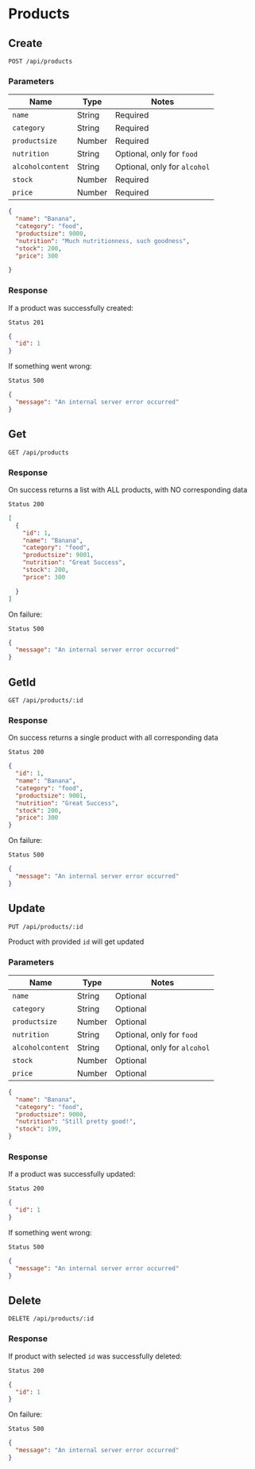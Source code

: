 # Products
## Create
`POST /api/products`

### Parameters
| Name             | Type   | Notes                        |
|------------------|--------|------------------------------|
| `name`           | String | Required                     |
| `category`       | String | Required                     |
| `productsize`    | Number | Required                     |
| `nutrition`      | String | Optional, only for `food`    |
| `alcoholcontent` | String | Optional, only for `alcohol` |
| `stock`          | Number | Required                     |
| `price`          | Number | Required                     |

```json
{
  "name": "Banana",
  "category": "food",
  "productsize": 9000,
  "nutrition": "Much nutritionness, such goodness",
  "stock": 200,
  "price": 300

}
```

### Response
If a product was successfully created:

```
Status 201
```

```json
{
  "id": 1
}
```

If something went wrong:

```
Status 500
```

```json
{
  "message": "An internal server error occurred"
}
```

## Get

`GET /api/products`

### Response
On success returns a list with ALL products, with NO corresponding data

```
Status 200
```

```json
[
  {
    "id": 1,
    "name": "Banana",
    "category": "food",
    "productsize": 9001,
    "nutrition": "Great Success",
    "stock": 200,
    "price": 300

  }
]
```

On failure:

```
Status 500
```

```json
{
  "message": "An internal server error occurred"
}
```

## GetId

`GET /api/products/:id`

### Response
On success returns a single product with all corresponding data

```
Status 200
```

```json
{
  "id": 1,
  "name": "Banana",
  "category": "food",
  "productsize": 9001,
  "nutrition": "Great Success",
  "stock": 200,
  "price": 300
}
```

On failure:

```
Status 500
```

```json
{
  "message": "An internal server error occurred"
}
```


## Update
`PUT /api/products/:id`

Product with provided `id` will get updated

### Parameters
| Name             | Type   | Notes                        |
|------------------|--------|------------------------------|
| `name`           | String | Optional                     |
| `category`       | String | Optional                     |
| `productsize`    | Number | Optional                     |
| `nutrition`      | String | Optional, only for `food`    |
| `alcoholcontent` | String | Optional, only for `alcohol` |
| `stock`          | Number | Optional                     |
| `price`          | Number | Optional                     |

```json
{
  "name": "Banana",
  "category": "food",
  "productsize": 9000,
  "nutrition": "Still pretty good!",
  "stock": 199,
}
```

### Response
If a product was successfully updated:

```
Status 200
```

```json
{
  "id": 1
}
```

If something went wrong:

```
Status 500
```

```json
{
  "message": "An internal server error occurred"
}
```

## Delete

`DELETE /api/products/:id`

### Response
If product with selected `id` was successfully deleted:

```
Status 200
```

```json
{
  "id": 1
}
```

On failure:

```
Status 500
```

```json
{
  "message": "An internal server error occurred"
}
```

